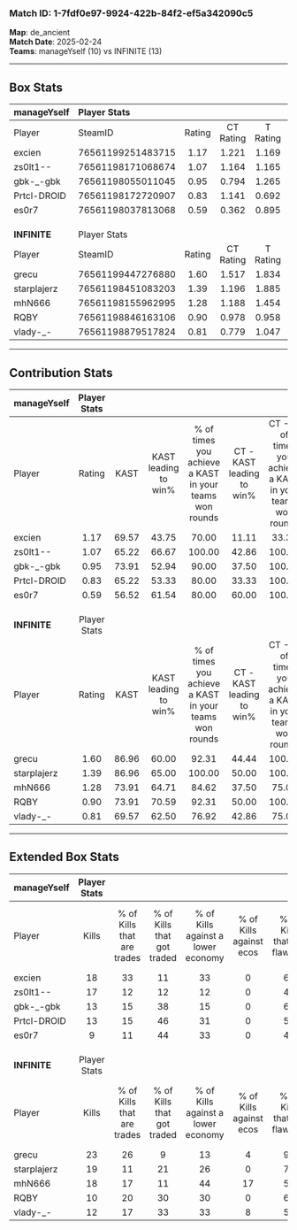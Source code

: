 ### Match ID: 1-7fdf0e97-9924-422b-84f2-ef5a342090c5  
**Map**: de_ancient  
**Match Date**: 2025-02-24  
**Teams**: manageYself (10) vs INFINITE (13)  

---  

## Box Stats  

| **manageYself** | Player Stats      |        |           |          |       |       |       |         |        |      |     |
| :- | :- | :-: | :-: | :-: | :-: | :-: | :-: | :-: | :-: | :-: | :-: |
| Player          | SteamID           | Rating | CT Rating | T Rating | KAST  |  ADR  | Kills | Assists | Deaths | K/D  | HS% |
| excien          | 76561199251483715 |  1.17  |   1.221   |  1.169   | 69.57 | 71.7  |  18   |    5    |   14   | 1.29 | 50  |
| zs0lt1--        | 76561198171068674 |  1.07  |   1.164   |  1.165   | 65.22 | 76.9  |  17   |    4    |   16   | 1.06 | 17  |
| gbk-_-gbk       | 76561198055011045 |  0.95  |   0.794   |  1.265   | 73.91 | 66.0  |  13   |    4    |   16   | 0.81 | 30  |
| Prtcl-DROID     | 76561198172720907 |  0.83  |   1.141   |  0.692   | 65.22 | 70.7  |  13   |    5    |   19   | 0.68 | 38  |
| es0r7           | 76561198037813068 |  0.59  |   0.362   |  0.895   | 56.52 | 50.1  |   9   |    3    |   17   | 0.53 | 55  |
|                 |                   |        |           |          |       |       |       |         |        |      |     |
|                 |                   |        |           |          |       |       |       |         |        |      |     |
|                 |                   |        |           |          |       |       |       |         |        |      |     |
| **INFINITE**    | Player Stats      |        |           |          |       |       |       |         |        |      |     |
| Player          | SteamID           | Rating | CT Rating | T Rating | KAST  |  ADR  | Kills | Assists | Deaths | K/D  | HS% |
| grecu           | 76561199447276880 |  1.60  |   1.517   |  1.834   | 86.96 | 84.5  |  23   |    1    |   10   | 2.30 | 39  |
| starplajerz     | 76561198451083203 |  1.39  |   1.196   |  1.885   | 86.96 | 101.1 |  19   |    7    |   16   | 1.19 | 68  |
| mhN666          | 76561198155962995 |  1.28  |   1.188   |  1.454   | 73.91 | 92.8  |  18   |    7    |   14   | 1.29 | 44  |
| RQBY            | 76561198846163106 |  0.90  |   0.978   |  0.958   | 73.91 | 65.5  |  10   |    3    |   13   | 0.77 | 70  |
| vlady-_-        | 76561198879517824 |  0.81  |   0.779   |  1.047   | 69.57 | 52.7  |  12   |    4    |   17   | 0.71 | 66  |
---  

## Contribution Stats  

| **manageYself** | Player Stats |       |                      |                                                        |                           |                                                             |                          |                                                            |
| :- | :-: | :-: | :-: | :-: | :-: | :-: | :-: | :-: |
| Player          |    Rating    | KAST  | KAST leading to win% | % of times you achieve a KAST in your teams won rounds | CT - KAST leading to win% | CT - % of times you achieve a KAST in your teams won rounds | T - KAST leading to win% | T - % of times you achieve a KAST in your teams won rounds |
| excien          |     1.17     | 69.57 |        43.75         |                         70.00                          |           11.11           |                            33.33                            |          85.71           |                           85.71                            |
| zs0lt1--        |     1.07     | 65.22 |        66.67         |                         100.00                         |           42.86           |                           100.00                            |          87.50           |                           100.00                           |
| gbk-_-gbk       |     0.95     | 73.91 |        52.94         |                         90.00                          |           37.50           |                           100.00                            |          66.67           |                           85.71                            |
| Prtcl-DROID     |     0.83     | 65.22 |        53.33         |                         80.00                          |           33.33           |                           100.00                            |          83.33           |                           71.43                            |
| es0r7           |     0.59     | 56.52 |        61.54         |                         80.00                          |           60.00           |                           100.00                            |          62.50           |                           71.43                            |
|                 |              |       |                      |                                                        |                           |                                                             |                          |                                                            |
|                 |              |       |                      |                                                        |                           |                                                             |                          |                                                            |
|                 |              |       |                      |                                                        |                           |                                                             |                          |                                                            |
| **INFINITE**    | Player Stats |       |                      |                                                        |                           |                                                             |                          |                                                            |
| Player          |    Rating    | KAST  | KAST leading to win% | % of times you achieve a KAST in your teams won rounds | CT - KAST leading to win% | CT - % of times you achieve a KAST in your teams won rounds | T - KAST leading to win% | T - % of times you achieve a KAST in your teams won rounds |
| grecu           |     1.60     | 86.96 |        60.00         |                         92.31                          |           44.44           |                           100.00                            |          72.73           |                           88.89                            |
| starplajerz     |     1.39     | 86.96 |        65.00         |                         100.00                         |           50.00           |                           100.00                            |          75.00           |                           100.00                           |
| mhN666          |     1.28     | 73.91 |        64.71         |                         84.62                          |           37.50           |                            75.00                            |          88.89           |                           88.89                            |
| RQBY            |     0.90     | 73.91 |        70.59         |                         92.31                          |           50.00           |                           100.00                            |          88.89           |                           88.89                            |
| vlady-_-        |     0.81     | 69.57 |        62.50         |                         76.92                          |           42.86           |                            75.00                            |          77.78           |                           77.78                            |
---  

## Extended Box Stats  

| **manageYself** | Player Stats |                            |                            |                                    |                         |                              |                                 |        |                             |                                     |                          |                               |                            |
| :- | :-: | :-: | :-: | :-: | :-: | :-: | :-: | :-: | :-: | :-: | :-: | :-: | :-: |
| Player          |    Kills     | % of Kills that are trades | % of Kills that got traded | % of Kills against a lower economy | % of Kills against ecos | % of Kills that are flawless | % of Kills that are close duels | Deaths | % of Deaths that get traded | % of Deaths against a lower economy | % of Deaths against ecos | % of Deaths that are flawless | % of Deaths that are close |
| excien          |      18      |             33             |             11             |                 33                 |            0            |              61              |                6                |   14   |             14              |                  7                  |            0             |              79               |             7              |
| zs0lt1--        |      17      |             12             |             12             |                 12                 |            0            |              41              |                0                |   16   |             25              |                  6                  |            0             |              94               |             0              |
| gbk-_-gbk       |      13      |             15             |             38             |                 15                 |            0            |              62              |                8                |   16   |             19              |                  6                  |            0             |              69               |             0              |
| Prtcl-DROID     |      13      |             15             |             46             |                 31                 |            0            |              54              |                8                |   19   |             21              |                 11                  |            0             |              53               |             16             |
| es0r7           |      9       |             11             |             44             |                 33                 |            0            |              44              |               22                |   17   |             12              |                 18                  |            0             |              76               |             0              |
|                 |              |                            |                            |                                    |                         |                              |                                 |        |                             |                                     |                          |                               |                            |
|                 |              |                            |                            |                                    |                         |                              |                                 |        |                             |                                     |                          |                               |                            |
|                 |              |                            |                            |                                    |                         |                              |                                 |        |                             |                                     |                          |                               |                            |
| **INFINITE**    | Player Stats |                            |                            |                                    |                         |                              |                                 |        |                             |                                     |                          |                               |                            |
| Player          |    Kills     | % of Kills that are trades | % of Kills that got traded | % of Kills against a lower economy | % of Kills against ecos | % of Kills that are flawless | % of Kills that are close duels | Deaths | % of Deaths that get traded | % of Deaths against a lower economy | % of Deaths against ecos | % of Deaths that are flawless | % of Deaths that are close |
| grecu           |      23      |             26             |             9              |                 13                 |            4            |              91              |                0                |   10   |             30              |                 30                  |            0             |              70               |             0              |
| starplajerz     |      19      |             11             |             21             |                 26                 |            0            |              74              |                5                |   16   |             44              |                 25                  |            6             |              50               |             13             |
| mhN666          |      18      |             17             |             11             |                 44                 |           17            |              56              |               11                |   14   |             14              |                 21                  |            0             |              36               |             7              |
| RQBY            |      10      |             20             |             30             |                 30                 |            0            |              60              |                0                |   13   |             23              |                 38                  |            0             |              46               |             8              |
| vlady-_-        |      12      |             17             |             33             |                 33                 |            8            |              58              |                8                |   17   |             24              |                 24                  |            6             |              65               |             6              |
